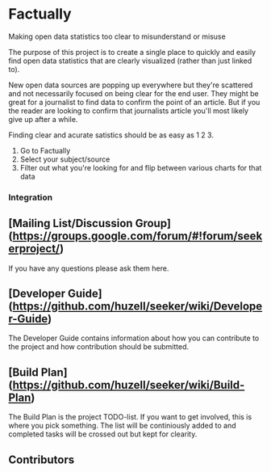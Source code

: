 # Factually
Making open data statistics too clear to misunderstand or misuse

The purpose of this project is to create a single place to quickly and easily find open data statistics that are clearly visualized (rather than just linked to).

New open data sources are popping up everywhere but they're scattered and not necessarily focused on being clear for the end user. They might be great for a journalist to find data to confirm the point of an article. But if you the reader are looking to confirm that journalists article you'll most likely give up after a while.

Finding clear and acurate satistics should be as easy as 1 2 3.

1. Go to Factually
2. Select your subject/source
3. Filter out what you're looking for and flip between various charts for that data

### Integration

## [Mailing List/Discussion Group] (https://groups.google.com/forum/#!forum/seekerproject/)
If you have any questions please ask them here.

## [Developer Guide] (https://github.com/huzell/seeker/wiki/Developer-Guide)
The Developer Guide contains information about how you can contribute to the project and how contribution should be submitted.

## [Build Plan] (https://github.com/huzell/seeker/wiki/Build-Plan)
The Build Plan is the project TODO-list. If you want to get involved, this is where you pick something. The list will be continiously added to and completed tasks will be crossed out but kept for clearity.

## Contributors
